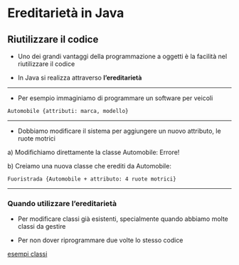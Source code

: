 # Ereditarietà in Java

## Riutilizzare il codice

* Uno dei grandi vantaggi della programmazione a oggetti è la facilità nel riutilizzare il codice

* In Java si realizza attraverso **l’ereditarietà**


---
* Per esempio immaginiamo di programmare un software per veicoli

```Automobile {attributi: marca, modello}```

---

* Dobbiamo modificare il sistema per aggiungere un nuovo attributo, le ruote motrici

a) Modifichiamo direttamente la classe Automobile: Errore!

b) Creiamo una nuova classe che erediti da Automobile:

```Fuoristrada {Automobile + attributo: 4 ruote motrici}```

---

### Quando utilizzare l’ereditarietà

* Per modificare classi già esistenti, specialmente quando abbiamo molte classi da gestire

* Per non dover riprogrammare due volte lo stesso codice

[esempi classi](https://github.com/maboglia/CorsoJava/blob/master/esempi/05_OOP/)
